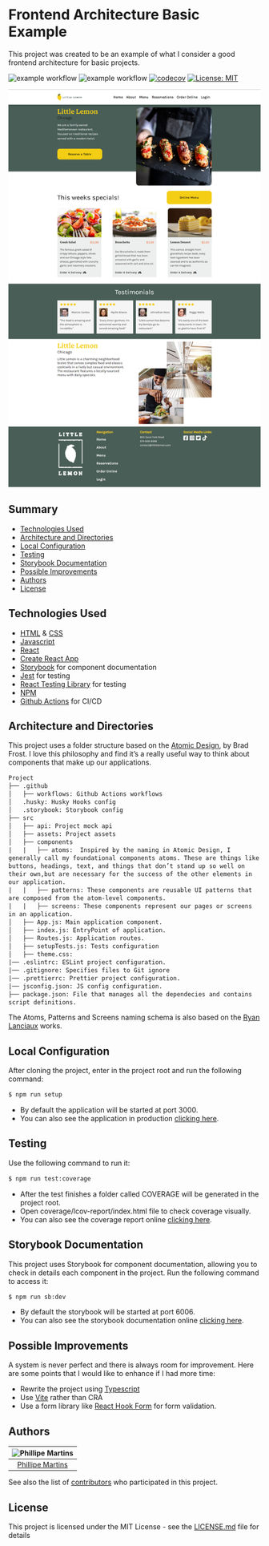 # Frontend Architecture Basic Example <!-- omit in toc -->

This project was created to be an example of what I consider a good frontend architecture for basic projects.

![example workflow](https://github.com/inkasadev/frontend-architecture-basic-example/actions/workflows/deploy-page.yml/badge.svg)
![example workflow](https://github.com/inkasadev/frontend-architecture-basic-example/actions/workflows/deploy-docs.yml/badge.svg)
[![codecov](https://codecov.io/gh/inkasadev/frontend-architecture-basic-example/branch/main/graph/badge.svg?token=0F2MLIZXQ0)](https://codecov.io/gh/inkasadev/frontend-architecture-basic-example)
[![License: MIT](https://img.shields.io/badge/License-MIT-yellow.svg)](https://opensource.org/licenses/MIT)

<p align="center" >
    <img src="media/cover.png">
</p>

## Summary <!-- omit in toc -->

- [Technologies Used](#technologies-used)
- [Architecture and Directories](#architecture-and-directories)
- [Local Configuration](#local-configuration)
- [Testing](#testing)
- [Storybook Documentation](#storybook-documentation)
- [Possible Improvements](#possible-improvements)
- [Authors](#authors)
- [License](#license)

## Technologies Used

- [HTML](https://developer.mozilla.org/en-US/docs/Web/HTML) & [CSS](https://developer.mozilla.org/en-US/docs/Web/CSS)
- [Javascript](https://developer.mozilla.org/en-US/docs/Web/JavaScript)
- [React](https://react.dev/)
- [Create React App](https://create-react-app.dev/)
- [Storybook](https://storybook.js.org/) for component documentation
- [Jest](https://jestjs.io/pt-BR/) for testing
- [React Testing Library](https://testing-library.com/docs/react-testing-library/intro/) for testing
- [NPM](https://www.npmjs.com/)
- [Github Actions](https://docs.github.com/en/actions) for CI/CD

## Architecture and Directories

This project uses a folder structure based on the [Atomic Design](https://atomicdesign.bradfrost.com/chapter-2/), by Brad Frost. I love this philosophy and find it’s a really useful way to think about components that make up our applications.

```
Project
├── .github
│   ├── workflows: Github Actions workflows
│   .husky: Husky Hooks config
│   .storybook: Storybook config
├── src
│   ├── api: Project mock api
│   ├── assets: Project assets
│   ├── components
|   |   ├── atoms:  Inspired by the naming in Atomic Design, I generally call my foundational components atoms. These are things like buttons, headings, text, and things that don’t stand up so well on their own,but are necessary for the success of the other elements in our application.
|   |   ├── patterns: These components are reusable UI patterns that are composed from the atom-level components.
|   |   ├── screens: These components represent our pages or screens in an application.
│   ├── App.js: Main application component.
│   ├── index.js: EntryPoint of application.
│   ├── Routes.js: Application routes.
│   ├── setupTests.js: Tests configuration
│   ├── theme.css:
|── .eslintrc: ESLint project configuration.
|── .gitignore: Specifies files to Git ignore
|── .prettierrc: Prettier project configuration.
|── jsconfig.json: JS config configuration.
├── package.json: File that manages all the dependecies and contains script definitions.
```
The Atoms, Patterns and Screens naming schema is also based on the [Ryan Lanciaux](https://ryanlanciaux.com/) works.

## Local Configuration

After cloning the project, enter in the project root and run the following command:

```sh
$ npm run setup
```

- By default the application will be started at port 3000.
- You can also see the application in production [clicking here](https://frontend-architecture-basic-example.surge.sh/).

## Testing

Use the following command to run it:

```sh
$ npm run test:coverage
```

- After the test finishes a folder called COVERAGE will be generated in the project root.
- Open coverage/lcov-report/index.html file to check coverage visually.
- You can also see the coverage report online [clicking here](https://app.codecov.io/gh/inkasadev/frontend-architecture-basic-example).

## Storybook Documentation

This project uses Storybook for component documentation, allowing you to check in details each component in the project. Run the following command to access it:

```sh
$ npm run sb:dev
```

- By default the storybook will be started at port 6006.
- You can also see the storybook documentation online [clicking here](https://inkasadev.github.io/frontend-architecture-basic-example).

## Possible Improvements

A system is never perfect and there is always room for improvement. Here are some points that I would like to enhance if I had more time:

- Rewrite the project using [Typescript](https://www.typescriptlang.org/)
- Use [Vite](https://vitejs.dev/) rather than CRA
- Use a form library like [React Hook Form](https://react-hook-form.com/) for form validation.

## Authors

| ![Phillipe Martins](https://avatars.githubusercontent.com/u/7750404?v=4&s=150) |
| :----------------------------------------------------------------------------: |
|               [Phillipe Martins](https://github.com/inkasadev/)                |

See also the list of
[contributors](https://github.com/inkasadev/studioled/contributors) who
participated in this project.

## License

This project is licensed under the MIT License - see the
[LICENSE.md](LICENSE.md) file for details